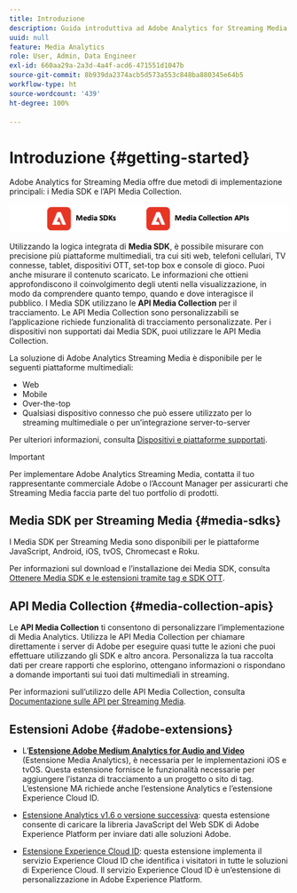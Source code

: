 ```yaml
---
title: Introduzione
description: Guida introduttiva ad Adobe Analytics for Streaming Media.
uuid: null
feature: Media Analytics
role: User, Admin, Data Engineer
exl-id: 660aa29a-2a3d-4a4f-acd6-471551d1047b
source-git-commit: 8b939da2374acb5d573a553c848ba880345e64b5
workflow-type: ht
source-wordcount: '439'
ht-degree: 100%

---
```


# Introduzione {#getting-started}

Adobe Analytics for Streaming Media offre due metodi di implementazione principali: i Media SDK e l’API Media Collection.

![metodi](assets/getting-started2.png)

Utilizzando la logica integrata di **Media SDK**, è possibile misurare con precisione più piattaforme multimediali, tra cui siti web, telefoni cellulari, TV connesse, tablet, dispositivi OTT, set-top box e console di gioco. Puoi anche misurare il contenuto scaricato. Le informazioni che ottieni approfondiscono il coinvolgimento degli utenti nella visualizzazione, in modo da comprendere quanto tempo, quando e dove interagisce il pubblico. I Media SDK utilizzano le **API Media Collection** per il tracciamento. Le API Media Collection sono personalizzabili se l’applicazione richiede funzionalità di tracciamento personalizzate. Per i dispositivi non supportati dai Media SDK, puoi utilizzare le API Media Collection.

La soluzione di Adobe Analytics Streaming Media è disponibile per le seguenti piattaforme multimediali:

* Web
* Mobile
* Over-the-top
* Qualsiasi dispositivo connesso che può essere utilizzato per lo streaming multimediale o per un’integrazione server-to-server

Per ulteriori informazioni, consulta [Dispositivi e piattaforme supportati](#_Supported_devices_and).

>[!IMPORTANT]
>
>Per implementare Adobe Analytics Streaming Media, contatta il tuo rappresentante commerciale Adobe o l’Account Manager per assicurarti che Streaming Media faccia parte del tuo portfolio di prodotti.

## Media SDK per Streaming Media {#media-sdks}

I Media SDK per Streaming Media sono disponibili per le piattaforme JavaScript, Android, iOS, tvOS, Chromecast e Roku.

Per informazioni sul download e l’installazione dei Media SDK, consulta [Ottenere Media SDK e le estensioni tramite tag e SDK OTT](/help/getting-started/download-sdks.md).


## API Media Collection {#media-collection-apis}

Le **API Media Collection** ti consentono di personalizzare l’implementazione di Media Analytics. Utilizza le API Media Collection per chiamare direttamente i server di Adobe per eseguire quasi tutte le azioni che puoi effettuare utilizzando gli SDK e altro ancora. Personalizza la tua raccolta dati per creare rapporti che esplorino, ottengano informazioni o rispondano a domande importanti sui tuoi dati multimediali in streaming.

Per informazioni sull’utilizzo delle API Media Collection, consulta [Documentazione sulle API per Streaming Media](/help/implementation/media-collection-api/mc-api-overview.md).

## Estensioni Adobe {#adobe-extensions}

* L’[**Estensione Adobe Medium Analytics for Audio and Video**](https://experienceleague.adobe.com/docs/experience-platform/tags/extensions/adobe/media-analytics/overview.html?lang=it) (Estensione Media Analytics), è necessaria per le implementazioni iOS e tvOS. Questa estensione fornisce le funzionalità necessarie per aggiungere l’istanza di tracciamento a un progetto o sito di tag. L’estensione MA richiede anche l’estensione Analytics e l’estensione Experience Cloud ID.

* [Estensione Analytics v1.6 o versione successiva](https://experienceleague.adobe.com/docs/experience-platform/tags/extensions/adobe/analytics/overview.html?lang=it): questa estensione consente di caricare la libreria JavaScript del Web SDK di Adobe Experience Platform per inviare dati alle soluzioni Adobe.

* [Estensione Experience Cloud ID](https://experienceleague.adobe.com/docs/experience-platform/tags/extensions/adobe/id-service/overview.html?lang=it): questa estensione implementa il servizio Experience Cloud ID che identifica i visitatori in tutte le soluzioni di Experience Cloud. Il servizio Experience Cloud ID è un’estensione di personalizzazione in Adobe Experience Platform.
